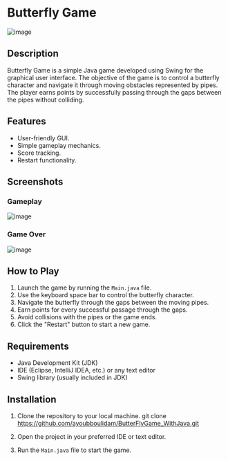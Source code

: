 # Butterfly Game


![image](https://github.com/ayoubboulidam/ButterFlyGame_WithJava/assets/152004311/7dc03d87-b185-4152-915a-eeb5959f4622)


## Description

Butterfly Game is a simple Java game developed using Swing for the graphical user interface. The objective of the game is to control a butterfly character and navigate it through moving obstacles represented by pipes. The player earns points by successfully passing through the gaps between the pipes without colliding.

## Features

- User-friendly GUI.
- Simple gameplay mechanics.
- Score tracking.
- Restart functionality.

## Screenshots

### Gameplay
![image](https://github.com/ayoubboulidam/ButterFlyGame_WithJava/assets/152004311/fbddcf27-071c-4f78-814a-25a3b6319bac)


### Game Over
![image](https://github.com/ayoubboulidam/ButterFlyGame_WithJava/assets/152004311/1889e2c6-e551-4164-bc05-60432b348c78)


## How to Play

1. Launch the game by running the `Main.java` file.
2. Use the keyboard space bar to control the butterfly character.
3. Navigate the butterfly through the gaps between the moving pipes.
4. Earn points for every successful passage through the gaps.
5. Avoid collisions with the pipes or the game ends.
6. Click the "Restart" button to start a new game.

## Requirements

- Java Development Kit (JDK)
- IDE (Eclipse, IntelliJ IDEA, etc.) or any text editor
- Swing library (usually included in JDK)

## Installation

1. Clone the repository to your local machine.
git clone https://github.com/ayoubboulidam/ButterFlyGame_WithJava.git


2. Open the project in your preferred IDE or text editor.

3. Run the `Main.java` file to start the game.


